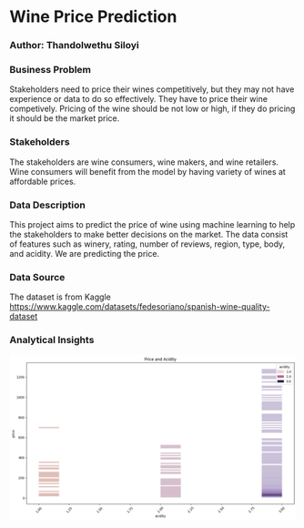 # Wine Price Prediction
###  Author: Thandolwethu Siloyi

### Business Problem
Stakeholders need to price their wines competitively, but they may not have experience or data to do so effectively. They have to price their wine competively.
Pricing of the wine should be not low or high, if they do pricing it should be the market price.

### Stakeholders
The stakeholders are wine consumers, wine makers, and wine retailers. Wine consumers will benefit from the model by having variety of wines at affordable prices.

### Data Description
This project aims to predict the price of wine using machine learning to help the stakeholders to make better decisions on the market. The data consist of features such as winery, rating, number of reviews, region, type, body, and acidity. We are predicting the price.

### Data Source
The dataset is from Kaggle
https://www.kaggle.com/datasets/fedesoriano/spanish-wine-quality-dataset

### Analytical Insights
![Alt Text](https://github.com/Thando367/Project-2/blob/02d62901750fea04527ff41d8debf8b7e615bcf6/Price%20and%20Rating.png)
